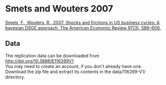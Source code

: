 # Smets and Wouters 2007

[Smets, F., Wouters, R., 2007. Shocks and frictions in US business cycles: A bayesian DSGE approach. The American Economic Review 97(3), 586–606.](https://www.aeaweb.org/articles?id=10.1257/aer.97.3.586)

## Data

The replication data can be downloaded from http://doi.org/10.3886/E116269V1<br>
You may need to create an account, if you don't already have one.
Download the zip file and extract its contents in the data/116269-V1/ directory.

